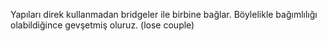 Yapıları direk kullanmadan bridgeler ile birbine bağlar. Böylelikle bağımlılığı olabildiğince gevşetmiş oluruz. (lose couple)